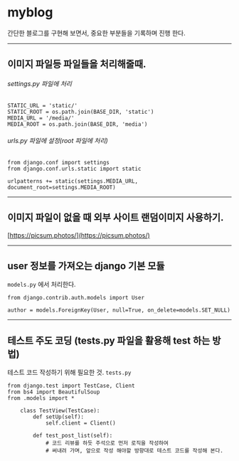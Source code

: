 # myblog
간단한 블로그를 구현해 보면서, 중요한 부분들을 기록하며 진행 한다.

***

## 이미지 파일등 파일들을 처리해줄때.
###### settings.py 파일에 처리

    STATIC_URL = 'static/'
    STATIC_ROOT = os.path.join(BASE_DIR, 'static')
    MEDIA_URL = '/media/'
    MEDIA_ROOT = os.path.join(BASE_DIR, 'media')

###### urls.py 파일에 설정(root 파일에 처리)

    from django.conf import settings
    from django.conf.urls.static import static

    urlpatterns += static(settings.MEDIA_URL, document_root=settings.MEDIA_ROOT)

***


## 이미지 파일이 없을 때 외부 사이트 랜덤이미지 사용하기.

[https://picsum.photos/](https://picsum.photos/)


***

## user 정보를 가져오는 django 기본 모듈
`models.py` 에서 처리한다.

    from django.contrib.auth.models import User

    author = models.ForeignKey(User, null=True, on_delete=models.SET_NULL)


***

## 테스트 주도 코딩 (tests.py 파일을 활용해 test 하는 방법)
테스트 코드 작성하기 위해 필요한 것.  `tests.py`

    from django.test import TestCase, Client
    from bs4 import BeautifulSoup
    from .models import *

```
    class TestView(TestCase):
        def setUp(self):
            self.client = Client()
        
        def test_post_list(self):
            # 코드 리뷰를 하듯 주석으로 먼저 로직을 작성하여
            # 써내려 가며, 앞으로 작성 해야할 방향대로 테스트 코드를 작성해 본다.

```